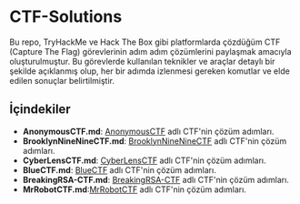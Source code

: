 # CTF-Solutions

Bu repo, TryHackMe ve Hack The Box gibi platformlarda çözdüğüm CTF (Capture The Flag) görevlerinin adım adım çözümlerini paylaşmak amacıyla oluşturulmuştur. Bu görevlerde kullanılan teknikler ve araçlar detaylı bir şekilde açıklanmış olup, her bir adımda izlenmesi gereken komutlar ve elde edilen sonuçlar belirtilmiştir.

## İçindekiler

- **AnonymousCTF.md**: [AnonymousCTF](AnonymousCTF.md) adlı CTF'nin çözüm adımları.
- **BrooklynNineNineCTF.md**: [BrooklynNineNineCTF](BrooklynNineNineCTF.md) adlı CTF'nin çözüm adımları.
- **CyberLensCTF.md**: [CyberLensCTF](CyberLensCTF.md) adlı CTF'nin çözüm adımları.
- **BlueCTF.md**: [BlueCTF](BlueCTF.md) adlı CTF'nin çözüm adımları.
- **BreakingRSA-CTF.md**: [BreakingRSA-CTF](BreakingRSA-CTF.md) adlı CTF'nin çözüm adımları.
- **MrRobotCTF.md**:[MrRobotCTF](MrRobotCTF.md) adlı CTF'nin çözüm adımları.




